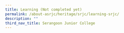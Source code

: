```yaml
---
title: Learning (Not completed yet)
permalink: /about-asrjc/heritage/srjc/learning-srjc/
description: ""
third_nav_title: Serangoon Junior College
---
```


